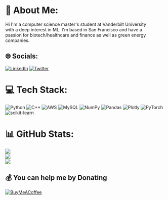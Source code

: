 # 💫 About Me:
Hi I'm a computer science master's student at Vanderbilt University <br>with a deep interest in ML. I'm based in San Francisco and have a<br>passion for biotech/healthcare and finance as well as green energy<br>companies.


## 🌐 Socials:
[![LinkedIn](https://img.shields.io/badge/LinkedIn-%230077B5.svg?logo=linkedin&logoColor=white)](https://linkedin.com/in/ryansamarakoon) [![Twitter](https://img.shields.io/badge/Twitter-%231DA1F2.svg?logo=Twitter&logoColor=white)](https://twitter.com/SamarakoonRyan) 

# 💻 Tech Stack:
![Python](https://img.shields.io/badge/python-3670A0?style=for-the-badge&logo=python&logoColor=ffdd54) ![C++](https://img.shields.io/badge/c++-%2300599C.svg?style=for-the-badge&logo=c%2B%2B&logoColor=white) ![AWS](https://img.shields.io/badge/AWS-%23FF9900.svg?style=for-the-badge&logo=amazon-aws&logoColor=white) ![MySQL](https://img.shields.io/badge/mysql-%2300f.svg?style=for-the-badge&logo=mysql&logoColor=white) ![NumPy](https://img.shields.io/badge/numpy-%23013243.svg?style=for-the-badge&logo=numpy&logoColor=white) ![Pandas](https://img.shields.io/badge/pandas-%23150458.svg?style=for-the-badge&logo=pandas&logoColor=white) ![Plotly](https://img.shields.io/badge/Plotly-%233F4F75.svg?style=for-the-badge&logo=plotly&logoColor=white) ![PyTorch](https://img.shields.io/badge/PyTorch-%23EE4C2C.svg?style=for-the-badge&logo=PyTorch&logoColor=white) ![scikit-learn](https://img.shields.io/badge/scikit--learn-%23F7931E.svg?style=for-the-badge&logo=scikit-learn&logoColor=white)
# 📊 GitHub Stats:
![](https://github-readme-stats.vercel.app/api?username=samarakoon-ryan&theme=vue-dark&hide_border=false&include_all_commits=false&count_private=false)<br/>
![](https://github-readme-streak-stats.herokuapp.com/?user=samarakoon-ryan&theme=vue-dark&hide_border=false)<br/>
![](https://github-readme-stats.vercel.app/api/top-langs/?username=samarakoon-ryan&theme=vue-dark&hide_border=false&include_all_commits=false&count_private=false&layout=compact)

  ## 💰 You can help me by Donating
  [![BuyMeACoffee](https://img.shields.io/badge/Buy%20Me%20a%20Coffee-ffdd00?style=for-the-badge&logo=buy-me-a-coffee&logoColor=black)](https://buymeacoffee.com/ryansamarakoon) 

  <!-- Proudly created with GPRM ( https://gprm.itsvg.in ) -->
  
